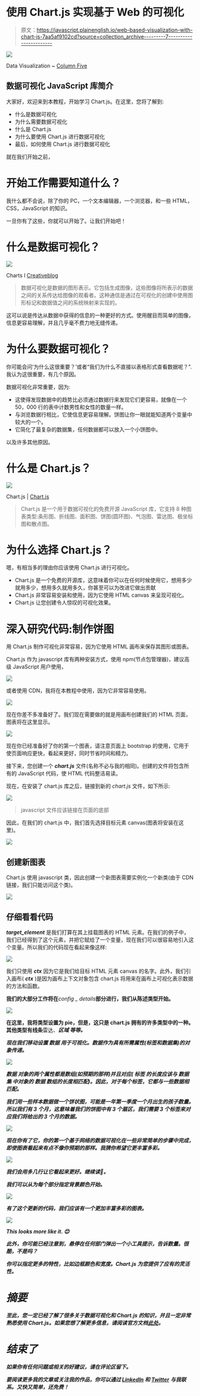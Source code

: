 # 使用 Chart.js 实现基于 Web 的可视化

> 原文：<https://javascript.plainenglish.io/web-based-visualization-with-chart-js-7aa5af9102cd?source=collection_archive---------7----------------------->

![](img/9bea2822176b9be36e88a0fd900679e5.png)

Data Visualization ~ [Column Five](https://www.google.com/url?sa=i&url=https%3A%2F%2Fwww.columnfivemedia.com%2Fhow-to-data-visualization-report-design&psig=AOvVaw3Z16z6lepnDi8f58JFHjpm&ust=1590450841097000&source=images&cd=vfe&ved=0CAIQjRxqFwoTCPi2mOHYzekCFQAAAAAdAAAAABAD)

## 数据可视化 JavaScript 库简介

大家好，欢迎来到本教程，开始学习 Chart.js。在这里，您将了解到:

*   什么是数据可视化
*   为什么需要数据可视化
*   什么是 Chart.js
*   为什么要使用 Chart.js 进行数据可视化
*   最后，如何使用 Chart.js 进行数据可视化

就在我们开始之前，

# 开始工作需要知道什么？

我什么都不会说，除了你的 PC，一个文本编辑器，一个浏览器，和一些 HTML，CSS，JavaScript 的知识。

一旦你有了这些，你就可以开始了。让我们开始吧！

# 什么是数据可视化？

![](img/68121561c4c629675290fc71343b9dca.png)

Charts I [Creativeblog](https://www.google.com/imgres?imgurl=https%3A%2F%2Fcdn.mos.cms.futurecdn.net%2FS5bicwPe8vbP9nt3iwAwwi.jpg&imgrefurl=https%3A%2F%2Fwww.creativebloq.com%2Fhow-to%2Fuse-chartjs-to-turn-data-into-interactive-diagrams&tbnid=t7iXqW9RIrVs9M&vet=12ahUKEwjhy9D0i-jpAhW_AmMBHRl5BpcQMygCegUIARCcAg..i&docid=qLrvlU6mzTPFuM&w=1406&h=791&q=chart%20js&ved=2ahUKEwjhy9D0i-jpAhW_AmMBHRl5BpcQMygCegUIARCcAg)

> 数据可视化是数据的图形表示。它包括生成图像，这些图像将所表示的数据之间的关系传达给图像的观看者。这种通信是通过在可视化的创建中使用图形标记和数据值之间的系统映射来实现的。

这可以说是传达从数据中获得的信息的一种更好的方式。使用醒目而简单的图像，信息更容易理解，并且几乎毫不费力地无缝传递。

# 为什么要数据可视化？

你可能会问‘为什么这很重要？’或者“我们为什么不直接以表格形式查看数据呢？".我认为这很重要，有几个原因。

数据可视化非常重要，因为:

*   这使得发现数据中的趋势比必须通过数据行来发现它们更容易，就像在一个 50，000 行的表中计数男性和女性的数量一样。
*   与浏览数据行相比，它使信息更容易理解。饼图让你一眼就能知道两个变量中较大的一个。
*   它简化了最复杂的数据集，任何数据都可以放入一个小饼图中。

以及许多其他原因。

# 什么是 Chart.js？

![](img/0b63c773008dcd93aab8217cbd09bbe7.png)

Chart.js | [Chart.js](http://chartjs.org)

> Chart.js 是一个用于数据可视化的免费开源 JavaScript 库，它支持 8 种图表类型:条形图、折线图、面积图、饼图(圆环图)、气泡图、雷达图、极坐标图和散点图。

# 为什么选择 Chart.js？

嗯，有相当多的理由你应该使用 Chart.js 进行可视化。

*   Chart.js 是一个免费的开源库，这意味着你可以在任何时候使用它，想用多少就用多少，想用多久就用多久，你甚至可以为改进它做出贡献
*   Chart.js 非常容易安装和使用，因为它使用 HTML canvas 来呈现可视化。
*   Chart.js 让您创建令人惊叹的可视化效果。

# 深入研究代码:制作饼图

用 Chart.js 制作可视化非常容易，因为它使用 HTML 画布来保存其图形或图表。

Chart.js 作为 javascript 库有两种安装方式，使用 npm(节点包管理器)，建议高级 JavaScript 用户使用，

![](img/f8b965b7561228a6a5bf6d35b0362352.png)

或者使用 CDN，我将在本教程中使用，因为它非常容易使用。

![](img/55d7da74ceb99e9155f4e2d6e32b7eea.png)

现在你差不多准备好了。我们现在需要做的就是用画布创建我们的 HTML 页面，图表将在这里显示。

![](img/71c8e84ff49fc7fa5c231dc1050b21cc.png)

现在你已经准备好了你的第一个图表，请注意页面上 bootstrap 的使用，它用于使页面响应更快，看起来更好，同时节省时间和精力。

接下来，您创建一个 ***chart.js*** 文件(名称不必与我的相同)。创建的文件将包含所有的 JavaScript 代码，使 HTML 代码整洁易读。

现在，在安装了 chart.js 库之后，链接到新的 *chart.js* 文件，如下所示:

![](img/ea835f2b9983802f1ab1f755d786af88.png)

> javascript 文件应该链接在页面的底部

因此，在我们的 chart.js 中，我们首先选择目标元素 canvas(图表将安装在这里)。

![](img/6cbca459de8b070ef0af110b449ca2b8.png)

## 创建新图表

Chart.js 使用 javascript 类，因此创建一个新图表需要实例化一个新类(由于 CDN 链接，我们只能访问这个类)。

![](img/71e04b4fdcf753fa2d98ec7da17b52c1.png)

## 仔细看看代码

***target_element*** 是我们打算在其上挂载图表的 HTML 元素。在我们的例子中，我们已经得到了这个元素，并把它赋给了一个变量，现在我们可以很容易地引入这个变量。所以我们的代码现在看起来像这样:

![](img/4dbf0e01a18ba3460338acd4258eba66.png)

我们只使用 ***ctx*** 因为它是我们给目标 HTML 元素 canvas 的名字。此外，我们引入画布( ***ctx*** )是因为画布上下文对象包含 chart.js 将用来在画布上可视化表示数据的方法和函数。

**我们的大部分工作将在***config _ details***部分进行，我们从陈述类型开始。**

**![](img/47ebbfc9f16c3082946a3894109fa7d2.png)**

**在这里，我将类型设置为 pie，但是，这只是 chart.js 拥有的许多类型中的一种。其他类型有****线条******雷达、******区域*** 等等。***

***现在我们移动设置 ***数据*** 用于可视化。数据作为具有所需属性(标签和数据集)的对象传递。***

***![](img/4c88082d346b755584d914f2e81f9251.png)***

******数据*** 对象的两个属性都是数组(如预期的那样)并且对应( ***标签*** 的长度应该与 ***数据集*** 中对象的 ***数据*** 数组的长度相匹配)。因此，对于每个标签，它都与一些数据相匹配。***

***我们用一些样本数据做一个饼状图，可能是一年第一季度一个月出生的孩子数量。所以我们有 3 个月，这意味着我们的饼图中有 3 个扇区，我们需要 3 个标签来对应我们将给出的 3 个月的数据。***

***![](img/71cef6b91813598670c9824092a1e230.png)***

***现在你有了它，你的第一个基于网络的数据可视化在一些非常简单的步骤中完成，即使图表看起来有点不像你预期的那样。我猜你希望它更丰富多彩。***

***![](img/416b534ad3f9cbb10e664a63d140ea9c.png)***

***我们会用多几行让它看起来更好。继续读🚀。***

***我们可以从为每个部分指定背景颜色开始。***

***![](img/adc453471f232eaf690544869c8bea82.png)***

***有了这个更新的代码，我们应该有一个更加丰富多彩的图表。***

***![](img/a04e5747a5a49d3efc1d20c7f4a098b3.png)***

***This looks more like it. 😊***

***此外，你可能已经注意到，悬停在任何部门弹出一个小工具提示，告诉数量。很酷，不是吗？***

***你可以指定更多的特性，比如边框颜色和宽度。Chart.js 为您提供了应有的灵活性。***

# ***摘要***

***至此，您一定已经了解了很多关于数据可视化和 Chart.js 的知识，并且一定非常熟悉使用 Chart.js。如果您想了解更多信息，请阅读官方文档[此处](https://www.chartjs.org/docs/latest/charts/doughnut.html)。***

# ***结束了***

***如果你有任何问题或相关的好建议，请在评论区留下。***

***要阅读更多我的文章或关注我的作品，你可以通过 [LinkedIn](https://www.linkedin.com/in/idris-aweda-zubair-5433121a3/) 和 [Twitter](https://twitter.com/AwedaIdris) 与我联系。又快又简单，还免费！***